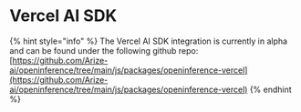 # Vercel AI SDK

{% hint style="info" %}
The Vercel AI SDK integration is currently in alpha and can be found under the following github repo: [https://github.com/Arize-ai/openinference/tree/main/js/packages/openinference-vercel](https://github.com/Arize-ai/openinference/tree/main/js/packages/openinference-vercel)
{% endhint %}

